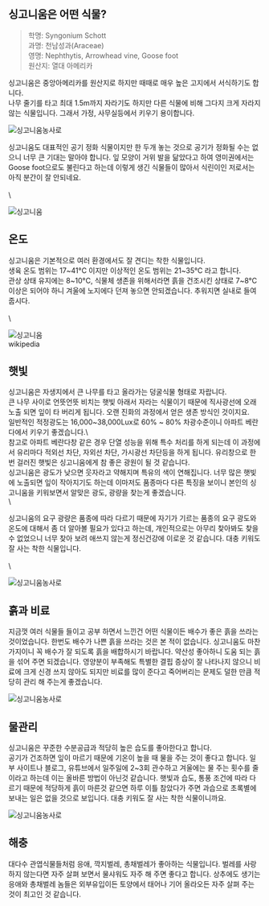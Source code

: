 



## 싱고니움은 어떤 식물?
> 학명: Syngonium Schott\
과명: 천남성과(Araceae)\
영명: Nephthytis, Arrowhead vine, Goose foot\
원산지: 열대 아메리카

싱고니움은 중앙아메리카를 원산지로 하지만 때때로 매우 높은 고지에서 서식하기도 합니다.\
나무 줄기를 타고 최대 1.5m까지 자라기도 하지만 다른 식물에 비해 그다지 크게 자라지 않는 식물입니다. 그래서 가정, 사무실등에서 키우기 용이합니다.


![싱고니움][singo1]농사로

싱고니움도 대표적인 공기 정화 식물이지만 한 두개 놓는 것으로 공기가 정화될 수는 없으니 너무 큰 기대는 말아야 합니다. 잎 모양이 거위 발을 닮았다고 하여 영미권에서는 Goose foot으로도 불린다고 하는데 이렇게 생긴 식물들이 많아서 식린이인 저로서는 아직 분간이 잘 안되네요. \
\
\

![싱고니움][singo2]

## 온도
싱고니움은 기본적으로 여러 환경에서도 잘 견디는 착한 식물입니다.\
생육 온도 범위는 17~41°C 이지만 이상적인 온도 범위는 21~35°C 라고 합니다.\
관상 상태 유지에는 8~10°C, 식물체 생존을 위해서라면 흙을 건조시킨 상태로 7~8°C 이상은 되어야 하니 겨울에 노지에다 던져 놓으면 안되겠습니다. 추워지면 실내로 들여 줍시다.\
\
\

![싱고니움][singo3]\
wikipedia

## 햇빛
싱고니움은 자생지에서 큰 나무를 타고 올라가는 덩굴식물 형태로 자랍니다.\
큰 나무 사이로 언뜻언뜻 비치는 햇빛 아래서 자라는 식물이기 때문에 직사광선에 오래 노출 되면 잎이 타 버리게 됩니다. 오랜 진화의 과정에서 얻은 생존 방식인 것이지요.\
일반적인 적정광도는 16,000~38,000Lux로 60% ~ 80% 차광수준이니 아파트 베란다에서 키우기 좋겠습니다.\  
참고로 아파트 베란다창 같은 경우 단열 성능을 위해 특수 처리를 하게 되는데 이 과정에서 유리마다 적외선 차단, 자외선 차단, 가시광선 차단등을 하게 됩니다. 유리창으로 한번 걸러진 햇빛은 싱고니움에게 참 좋은 광원이 될 것 같습니다.\
싱고니움은 광도가 낮으면 웃자라고 약해지며 특유의 색이 연해집니다. 너무 많은 햇빛에 노출되면 잎이 작아지기도 하는데 이마저도 품종마다 다른 특징을 보이니 본인의 싱고니움을 키워보면서 알맞은 광도, 광량을 찾는게 좋겠습니다.
\
\

싱고니움의 요구 광량은 품종에 따라 다르기 때문에 자기가 기르는 품종의 요구 광도와 온도에 대해서 좀 더 알아볼 필요가 있다고 하는데, 개인적으로는 아무리 찾아봐도 찾을 수 없었으니 너무 찾아 보려 애쓰지 않는게 정신건강에 이로운 것 같습니다. 대충 키워도 잘 사는 착한 식물입니다.\
\
\

![싱고니움][singo4]농사로

## 흙과 비료
지금껏 여러 식물들 들이고 공부 하면서 느낀건 어떤 식물이든 배수가 좋은 흙을 쓰라는 것이었습니다. 한번도 배수가 나쁜 흙을 쓰라는 것은 본 적이 없습니다. 싱고니움도 마찬가지이니 꼭 배수가 잘 되도록 흙을 배합하시기 바랍니다. 약산성 좋아하니 도움 되는 흙을 섞어 주면 되겠습니다. 영양분이 부족해도 특별한 결핍 증상이 잘 나타나지 않으니 비료에 크게 신경 쓰지 않아도 되지만 비료를 많이 준다고 죽어버리는 문제도 덜한 만큼 적당히 관리 해 주는게 좋겠습니다.

![싱고니움][singo5]농사로

## 물관리
싱고니움은 꾸준한 수분공급과 적당히 높은 습도를 좋아한다고 합니다.  
공기가 건조하면 잎이 마르기 때문에 기온이 높을 때 물을 주는 것이 좋다고 합니다.
일부 사이트나 블로그, 유튜브에서 일주일에 2~3회 관수하고 겨울에는 물 주는 횟수를 줄이라고 하는데 이는 올바른 방법이 아닌것 같습니다. 햇빛과 습도, 통풍 조건에 따라 다르기 때문에 적당하게 흙이 마른것 같으면 하루 이틀 참았다가 주면 과습으로 초록별에 보내는 일은 없을 것으로 보입니다. 대충 키워도 잘 사는 착한 식물이니까요.

![싱고니움][singo6]농사로

## 해충
대다수 관엽식물들처럼 응애, 깍지벌레, 총채벌레가 좋아하는 식물입니다. 벌레를 사랑하지 않는다면 자주 살펴 보면서 물샤워도 자주 해 주면 좋다고 합니다. 상추에도 생기는 응애와 총채벌레 놈들은 외부유입이든 토양에서 태어나 기어 올라오든 자주 살펴 주는 것이 최고인 것 같습니다.


[singo1]:https://www.nongsaro.go.kr/cms_contents/301/19714_MF_ATTACH_05.jpg
[singo2]:https://cdn.pixabay.com/photo/2021/12/17/00/05/caladium-6875425_960_720.jpg
[singo3]:https://blogger.googleusercontent.com/img/b/R29vZ2xl/AVvXsEj8cuntMx7gLW0uX0MuvQQuShTV5GZzv4ACLK8kSRbnQzGQe2UiXxIVGVOWZ9mO8LaBNYEuAXtv6z9dd3secxjd39vdSQaJk5njLY5pJnlR2UvmwYCNPIOugD07rRw09lp81xOIwuW9qn0qlSz1PuAoKgulMyDGtgeWCV_6J_zhqiaIP4uAhtcr5jPWWA/s600/0fugbcwy.jpg
[singo4]:https://www.nongsaro.go.kr/cms_contents/301/19714_MF_ATTACH_06.jpg
[singo5]:https://www.nongsaro.go.kr/cms_contents/301/19714_MF_REPR_ATTACH_01.jpg
[singo6]:https://www.nongsaro.go.kr/cms_contents/301/19714_MF_ATTACH_01.jpg